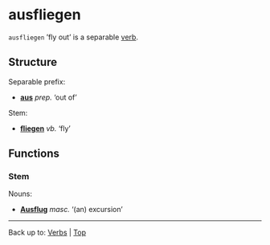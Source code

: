 # ausfliegen

`ausfliegen` ’fly out’ is a separable [verb](../../index.md).

## Structure

Separable prefix:
- **[aus](../../../prepositions/aus.md)** *prep.* ‘out of’

Stem:
- **[fliegen](../../f/fl/fliegen.md)** *vb.* ‘fly’

## Functions

### Stem

Nouns:
- **[Ausflug](../../../nouns/a/au/Ausflug.md)** *masc.* ‘(an) excursion’



----

Back up to: [Verbs](../../index.md) | [Top](../../../index.md)

